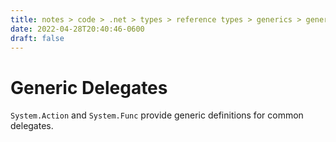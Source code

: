 ```yaml
---
title: notes > code > .net > types > reference types > generics > generic delegates
date: 2022-04-28T20:40:46-0600
draft: false
---
```

# Generic Delegates
`System.Action` and `System.Func` provide generic definitions for common delegates.
